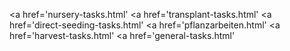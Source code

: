 <a href='nursery-tasks.html'</a>
<a href='transplant-tasks.html'</a>
<a href='direct-seeding-tasks.html'</a>
<a href='pflanzarbeiten.html'</a>
<a href='harvest-tasks.html'</a>
<a href='general-tasks.html'</a>
